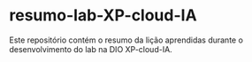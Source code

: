 # resumo-lab-XP-cloud-IA
Este repositório contém o resumo da lição aprendidas durante o desenvolvimento do lab na DIO  XP-cloud-IA.
